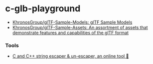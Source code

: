 c-glb-playground
================
- [KhronosGroup/glTF-Sample-Models: glTF Sample Models](https://github.com/KhronosGroup/glTF-Sample-Models)
- [KhronosGroup/glTF-Sample-Assets: An assortment of assets that demonstrate features and capabilities of the glTF format](https://github.com/KhronosGroup/glTF-Sample-Assets)

### Tools
- [C and C++ string escaper & un-escaper, an online tool 🔧](https://www.cescaper.com/)
